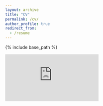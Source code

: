 ```yaml
---
layout: archive
title: "CV"
permalink: /cv/
author_profile: true
redirect_from:
  - /resume
---
```


{% include base_path %}

<embed src="https://shannonpkong.github.io/Shannon_Kong_CV.pdf" type="application/pdf" />
